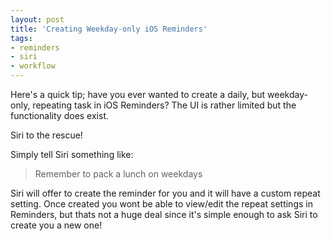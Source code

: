 ```yaml
---
layout: post
title: 'Creating Weekday-only iOS Reminders'
tags:
- reminders
- siri
- workflow
---
```


Here's a quick tip; have you ever wanted to create a daily, but weekday-only, repeating task in iOS Reminders? The UI is rather limited but the functionality does exist.

Siri to the rescue!

Simply tell Siri something like:

> Remember to pack a lunch on weekdays

Siri will offer to create the reminder for you and it will have a custom repeat setting. Once created you wont be able to view/edit the repeat settings in Reminders, but thats not a huge deal since it's simple enough to ask Siri to create you a new one!
